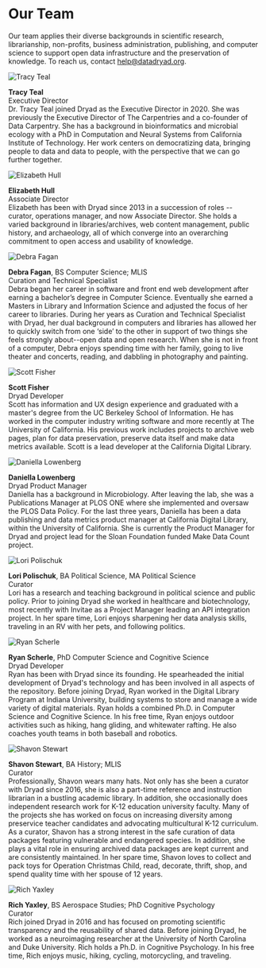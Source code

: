 <h1>Our Team</h1>

<p>Our team applies their diverse backgrounds in scientific research, librarianship, non-profits, business administration, publishing, and computer science to support open data infrastructure and the preservation of knowledge. To reach us, contact <a href=mailto:help@datadryad.org>help@datadryad.org</a>.</p>

<div class="bio">
  <img src="/images/tkteal.jpg" alt="Tracy Teal" title="Tracy Teal">
  <p><strong>Tracy Teal</strong><br>Executive Director<br>Dr. Tracy Teal joined Dryad as the Executive Director in 2020. She was previously the Executive Director of The Carpentries and a co-founder of Data Carpentry. She has a background in bioinformatics and microbial ecology with a PhD in Computation and Neural Systems from California Institute of Technology. Her work centers on democratizing data, bringing people to data and data to people, with the perspective that we can go further together.</p>
</div>

<div class="bio">
  <img src="/images/ehull.jpg" alt="Elizabeth Hull" title="Elizabeth Hull">
  <p><strong>Elizabeth Hull</strong><br>Associate Director<br>Elizabeth has been with Dryad since 2013 in a succession of roles -- curator, operations manager, and now Associate Director. She holds a varied background in libraries/archives, web content management, public history, and archaeology, all of which converge into an overarching commitment to open access and usability of knowledge.</p>
</div>

<div class="bio">
  <img src="/images/dfagan.jpg" alt="Debra Fagan" title="Debra Fagan">
  <p><strong>Debra Fagan</strong>, BS Computer Science; MLIS<br>Curation and Technical Specialist<br>Debra began her career in software and front end web development after earning a bachelor’s degree in Computer Science. Eventually she earned a Masters in Library and Information Science and adjusted the focus of her career to libraries. During her years as Curation and Technical Specialist with Dryad, her dual background in computers and libraries has allowed her to quickly switch from one ‘side’ to the other in support of two things she feels strongly about--open data and open research. When she is not in front of a computer, Debra enjoys spending time with her family, going to live theater and concerts, reading, and dabbling in photography and painting.</p>
</div>

<div class="bio">
  <img src="/images/scott.jpg" alt="Scott Fisher" title="Scott Fisher">
  <p><strong>Scott Fisher</strong> <br>Dryad Developer<br>Scott has information and UX design experience and graduated with a master's degree from the UC Berkeley School of Information.  He has worked in the computer industry writing software and more recently at The University of California. His previous work includes projects to archive web pages, plan for data preservation, preserve data itself and make data metrics available. Scott is a lead developer at the California Digital Library.</p>
</div>

<div class="bio">
  <img src="/images/daniella.jpg" alt="Daniella Lowenberg" title="Daniella Lowenberg">
  <p><strong>Daniella Lowenberg</strong><br>Dryad Product Manager<br>Daniella has a background in Microbiology. After leaving the lab, she was a Publications Manager at PLOS ONE where she implemented and oversaw the PLOS Data Policy. For the last three years, Daniella has been a data publishing and data metrics product manager at California Digital Library, within the University of California. She is currently the Product Manager for Dryad and project lead for the Sloan Foundation funded Make Data Count project.</p>
</div>

<div class="bio">
  <img src="/images/lpolischuk.jpg" alt="Lori Polischuk" title="Lori Polischuk">
  <p><strong>Lori Polischuk</strong>, BA Political Science, MA Political Science<br>Curator<br>Lori has a research and teaching background in political science and public policy. Prior to joining Dryad she worked in healthcare and biotechnology, most recently with Invitae as a Project Manager leading an API integration project. In her spare time, Lori enjoys sharpening her data analysis skills, traveling in an RV with her pets, and following politics.</p>
</div>

<div class="bio">
  <img src="/images/rscherle.jpg" alt="Ryan Scherle" title="Ryan Scherle">
  <p><strong>Ryan Scherle</strong>, PhD Computer Science and Cognitive Science<br>Dryad Developer<br>Ryan has been with Dryad since its founding. He spearheaded the initial development of Dryad's technology and has been involved in all aspects of the repository. Before joining Dryad, Ryan worked in the Digital Library Program at Indiana University, building systems to store and manage a wide variety of digital materials. Ryan holds a combined Ph.D. in Computer Science and Cognitive Science. In his free time, Ryan enjoys outdoor activities such as hiking, hang gliding, and whitewater rafting. He also coaches youth teams in both baseball and robotics.
</p>
</div>

<div class="bio">
  <img src="/images/sstewart.jpg" alt="Shavon Stewart" title="Shavon Stewart">
  <p><strong>Shavon Stewart</strong>, BA History; MLIS<br>Curator<br>Professionally, Shavon wears many hats. Not only has she been a curator with Dryad since 2016,  she is also a part-time reference and instruction librarian in a bustling academic library. In addition, she occasionally does independent research work for K-12 education university faculty. Many of the projects she has worked on focus on increasing diversity among preservice teacher candidates and advocating multicultural K-12 curriculum. As a curator, Shavon has a strong interest in the safe curation of data packages featuring vulnerable and endangered species. In addition, she plays a vital role in ensuring archived data packages are kept current and are consistently maintained. In her spare time, Shavon loves to collect and pack toys for Operation Christmas Child, read, decorate, thrift, shop, and spend quality time with her spouse of 12 years. </p>
</div>

<div class="bio">
  <img src="/images/ryaxley.jpg" alt="Rich Yaxley" title="Rich Yaxley">
  <p><strong>Rich Yaxley</strong>, BS Aerospace Studies; PhD Cognitive Psychology<br>Curator<br>Rich joined Dryad in 2016 and has focused on promoting scientific transparency and the reusability of shared data. Before joining Dryad, he worked as a neuroimaging researcher at the University of North Carolina and Duke University. Rich holds a Ph.D. in Cognitive Psychology. In his free time, Rich enjoys music, hiking, cycling, motorcycling, and traveling.</p>
</div>
